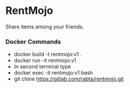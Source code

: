# RentMojo

Share items among your friends.

### Docker Commands
 - docker build -t rentmojo:v1 .
 - docker run -it rentmojo:v1 
 - In second terminal  type
  - docker exec -it rentmojo:v1 bash
  - git clone https://gitlab.com/rabta/rentmojo.git